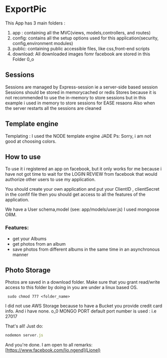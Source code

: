 # ExportPic
This App has 3 main folders :

1. app : containing all the MVC(views, models,controllers, and routes)
2. config: contains all the setup options used for this application(security, config,environment modules)
3. public: containing public accessible files, like css,front-end scripts
4. download: All downloaded images fomr facebook are stored in this Folder 0_o
## Sessions
 Sessions are managed by Express-session ie a server-side based session
 Sessions should be stored in memorycached or redis Stores because it is not recommended to use the in-memory  to store sessions but in this example i used in memory to store sessions for EASE resaons
 Also when the server restarts all the sessions are cleaned

## Template engine
 Templating : I used the NODE template engine JADE
  Ps: Sorry, i am not good at choosing colors. 
## How to use
To use it i registered an app on facebook, but it only works for me because  i have not got time to wait for  the LOGIN REVIEW from facebook that would authorize other users to use my application.


 You should create your own application and put your ClientID , clientSecret in the confif file
 then you should get access to all the features of the application.


 We have a User schema,model (see: app/models/user.js) 
 I used mongoose ORM.

### Features:
* get your Albums 
* get photos from an album
* save photos from different albums in the same time in an asynchronous manner


 ## Photo Storage 
 Photos are saved in a download folder. Make sure that you grant read/write access to this folder by doing  in you are under a linux based OS.
```
 sudo chmod 777 <folder_name> 
```

 I did not use AWS Storage because to have a Bucket you provide credit card info. And i have none. o_0
 MONGO PORT default port number is used : i.e   27017

 That's all! Just do:
```javascript
nodemon server.js
```
And you're done.
I am open to all remarks: [https://www.facebook.com/lio.ngend](Lionel)



